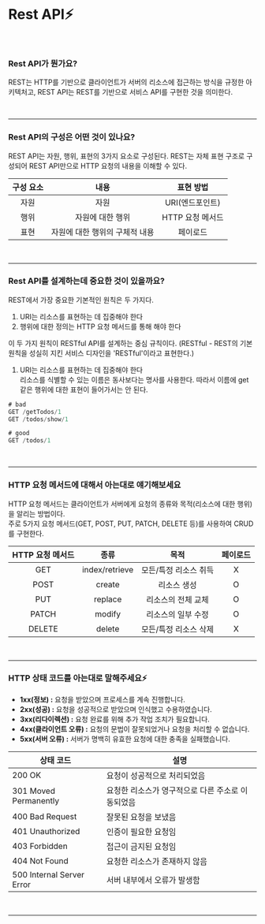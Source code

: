 # Rest API⚡️

<br/>

### Rest API가 뭔가요?

REST는 HTTP를 기반으로 클라이언트가 서버의 리소스에 접근하는 방식을 규정한 아키텍처고, REST API는 REST를 기반으로 서비스 API를 구현한 것을 의미한다.

<br/>

---

### Rest API의 구성은 어떤 것이 있나요?

REST API는 자원, 행위, 표현의 3가지 요소로 구성된다. REST는 자체 표현 구조로 구성되어 REST API만으로 HTTP 요청의 내용을 이해할 수 있다.

| 구성 요소 |              내용              |    표현 방법     |
| :-------: | :----------------------------: | :--------------: |
|   자원    |              자원              | URI(엔드포인트)  |
|   행위    |        자원에 대한 행위        | HTTP 요청 메서드 |
|   표현    | 자원에 대한 행위의 구체적 내용 |     페이로드     |

<br/>

---

### Rest API를 설계하는데 중요한 것이 있을까요?

REST에서 가장 중요한 기본적인 원칙은 두 가지다.

1. URI는 리소스를 표현하는 데 집중해야 한다
2. 행위에 대한 정의는 HTTP 요청 메서드를 통해 해야 한다

이 두 가지 원칙이 RESTful API를 설계하는 중심 규칙이다.
(RESTful - REST의 기본 원칙을 성실히 지킨 서비스 디자인을 'RESTful'이라고 표현한다.)

1. URI는 리소스를 표현하는 데 집중해야 한다  
   리소스를 식별할 수 있는 이름은 동사보다는 명사를 사용한다. 따라서 이름에 get 같은 행위에 대한 표현이 들어가서는 안 된다.

```javascript
# bad
GET /getTodos/1
GET /todos/show/1

# good
GET /todos/1
```

<br/>

---

### HTTP 요청 메서드에 대해서 아는대로 얘기해보세요

HTTP 요청 메서드는 클라이언트가 서버에게 요청의 종류와 목적(리소스에 대한 행위)을 알리는 방법이다.  
주로 5가지 요청 메서드(GET, POST, PUT, PATCH, DELETE 등)를 사용하여 CRUD를 구현한다.

| HTTP 요청 메서드 |      종류      |         목적          | 페이로드 |
| :--------------: | :------------: | :-------------------: | :------: |
|       GET        | index/retrieve | 모든/특정 리소스 취득 |    X     |
|       POST       |     create     |      리소스 생성      |    O     |
|       PUT        |    replace     |  리소스의 전체 교체   |    O     |
|      PATCH       |     modify     |  리소스의 일부 수정   |    O     |
|      DELETE      |     delete     | 모든/특정 리소스 삭제 |    X     |

<br/>

---

### HTTP 상태 코드를 아는대로 말해주세요⚡️

- **1xx(정보) :** 요청을 받았으며 프로세스를 계속 진행합니다.
- **2xx(성공) :** 요청을 성공적으로 받았으며 인식했고 수용하였습니다.
- **3xx(리다이렉션) :** 요청 완료를 위해 추가 작업 조치가 필요합니다.
- **4xx(클라이언트 오류) :** 요청의 문법이 잘못되었거나 요청을 처리할 수 없습니다.
- **5xx(서버 오류) :** 서버가 명백히 유효한 요청에 대한 충족을 실패했습니다.

| 상태 코드                 | 설명                                              |
| ------------------------- | ------------------------------------------------- |
| 200 OK                    | 요청이 성공적으로 처리되었음                      |
| 301 Moved Permanently     | 요청한 리소스가 영구적으로 다른 주소로 이동되었음 |
| 400 Bad Request           | 잘못된 요청을 보냈음                              |
| 401 Unauthorized          | 인증이 필요한 요청임                              |
| 403 Forbidden             | 접근이 금지된 요청임                              |
| 404 Not Found             | 요청한 리소스가 존재하지 않음                     |
| 500 Internal Server Error | 서버 내부에서 오류가 발생함                       |

<br/>

---
